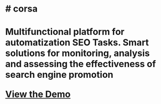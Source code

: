 <h1> # corsa <h1>
  
<p> Multifunctional platform for automatization SEO Tasks. Smart solutions for monitoring, analysis and assessing the effectiveness of search engine promotion <p>

<p><a href="https://http://corsaproject.ru" rel="nofollow">View the Demo</a></p>
